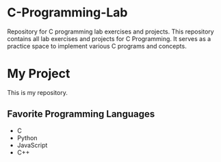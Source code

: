 # C-Programming-Lab
Repository for C programming lab exercises and projects.
This repository contains all lab exercises and projects for C Programming.
It serves as a practice space to implement various C programs and concepts.

# My Project

This is my repository.

## Favorite Programming Languages

- C
- Python
- JavaScript
- C++

